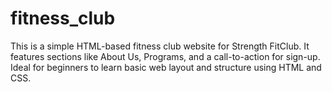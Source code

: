 # fitness_club
This is a simple HTML-based fitness club website for Strength FitClub. It features sections like About Us, Programs, and a call-to-action for sign-up. Ideal for beginners to learn basic web layout and structure using HTML and CSS.
